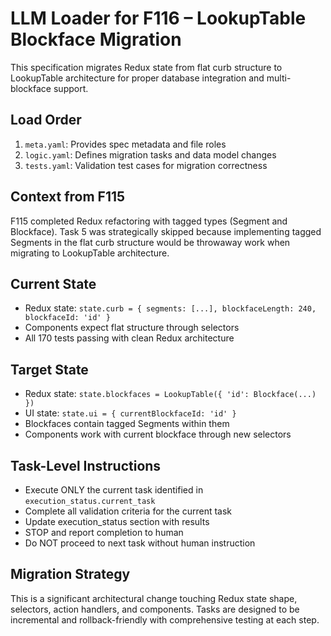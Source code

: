 # LLM Loader for F116 – LookupTable Blockface Migration

This specification migrates Redux state from flat curb structure to LookupTable<Blockface> architecture for proper database integration and multi-blockface support.

## Load Order
1. `meta.yaml`: Provides spec metadata and file roles
2. `logic.yaml`: Defines migration tasks and data model changes
3. `tests.yaml`: Validation test cases for migration correctness

## Context from F115
F115 completed Redux refactoring with tagged types (Segment and Blockface). Task 5 was strategically skipped because implementing tagged Segments in the flat curb structure would be throwaway work when migrating to LookupTable architecture.

## Current State
- Redux state: `state.curb = { segments: [...], blockfaceLength: 240, blockfaceId: 'id' }`
- Components expect flat structure through selectors
- All 170 tests passing with clean Redux architecture

## Target State  
- Redux state: `state.blockfaces = LookupTable({ 'id': Blockface(...) })`
- UI state: `state.ui = { currentBlockfaceId: 'id' }`
- Blockfaces contain tagged Segments within them
- Components work with current blockface through new selectors

## Task-Level Instructions
- Execute ONLY the current task identified in `execution_status.current_task`
- Complete all validation criteria for the current task
- Update execution_status section with results
- STOP and report completion to human
- Do NOT proceed to next task without human instruction

## Migration Strategy
This is a significant architectural change touching Redux state shape, selectors, action handlers, and components. Tasks are designed to be incremental and rollback-friendly with comprehensive testing at each step.